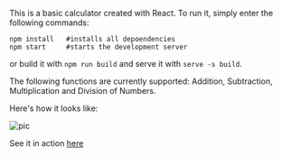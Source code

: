 This is a basic calculator created with React.
To run it, simply enter the following commands:

 ```
 npm install   #installs all depoendencies
 npm start     #starts the development server
 ```
or build it with `npm run build` and serve it with `serve -s build`.

The following functions are currently supported:
  Addition, Subtraction, Multiplication and Division of Numbers.

Here's how it looks like:

![pic](https://user-images.githubusercontent.com/56425107/113919803-ea54f380-97db-11eb-8939-b2f5d3a823ce.png)


See it in action [here](https://precious-calc.herokuapp.com)
